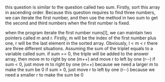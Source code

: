 this question is similar to the question called two sum.
Firstly, sort this array in ascending order.
Because this question requires to find three numbers, we can iterate the first number, and then use the method in two sum to get the second and third numbers when the first number is fixed.

when the program iterate the first number nums[l], we can maintain two pointers called m and r.
Firstly, m will be the index of the first number plus one, r will be the last element in the sorted array.
Obviously, l < m < r
there are three different situations.
Assuming the sum of the triplet equals to a variable called sum.
if sum == 0, the triple will be added to the answer array, then move m to right by one (m++) and move r to left by one (r--)
if sum < 0, just move m to right by one (m++) because we need a larger m to make the sum be 0
if sum > 0, just move r to left by one (r--) because we need a smaller r to make the sum be 0